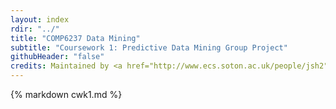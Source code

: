 ```yaml
---
layout: index
rdir: "../"
title: "COMP6237 Data Mining"
subtitle: "Coursework 1: Predictive Data Mining Group Project"
githubHeader: "false"
credits: Maintained by <a href="http://www.ecs.soton.ac.uk/people/jsh2">Dr Jonathon Hare</a>.
---
```


{% markdown cwk1.md %}